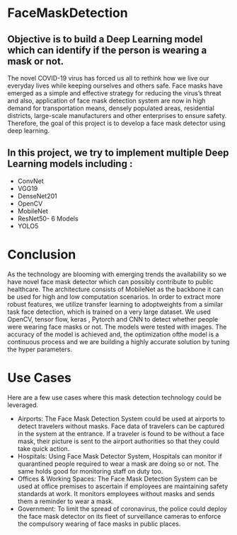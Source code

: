 # FaceMaskDetection

## Objective is to build a Deep Learning model which can identify if the person is wearing a mask or not.

The novel COVID-19 virus has forced us all to rethink how we live our everyday lives while keeping ourselves and others safe. Face masks have emerged as a simple and effective strategy for reducing the virus’s threat and also, application of face mask detection system are now in high demand for transportation means, densely populated areas, residential districts, large-scale manufacturers and other enterprises to ensure safety. Therefore, the goal of this project is to develop a face mask detector using deep learning.

## In this project, we try to implement multiple Deep Learning models including : 


*   ConvNet
*   VGG19
*   DenseNet201
*   OpenCV
*   MobileNet
*   ResNet50- 6 Models
*   YOLO5
# Conclusion
As the technology are blooming with emerging trends the availability so we have novel face mask detector which can possibly contribute to public healthcare. The architecture consists of MobileNet as the backbone it can be used for high and low computation scenarios. In order to extract more robust features, we utilize transfer learning to adoptweights from a similar task face detection, which is trained on a very large dataset.
We used OpenCV, tensor flow, keras , Pytorch and CNN to detect whether people were wearing face masks or not. The models were tested with images. The accuracy of the model is achieved and, the optimization ofthe model is a continuous process and we are building a highly accurate solution by tuning the hyper parameters.

# Use Cases
Here are a few use cases where this mask detection technology could be leveraged.

* Airports: 
The Face Mask Detection System could be used at airports to detect travelers without masks. Face data of travelers can be captured in the system at the entrance. If a traveler is found to be without a face mask, their picture is sent to the airport authorities so that they could take quick action.
* Hospitals: 
Using Face Mask Detector System, Hospitals can monitor if quarantined people required to wear a mask are doing so or not. The same holds good for monitoring staff on duty too.
* Offices & Working Spaces: 
The Face Mask Detection System can be used at office premises to ascertain if employees are maintaining safety standards at work. It monitors employees without masks and sends them a reminder to wear a mask.
* Government: 
To limit the spread of coronavirus, the police could deploy the face mask detector on its fleet of surveillance cameras to enforce the compulsory wearing of face masks in public places.
